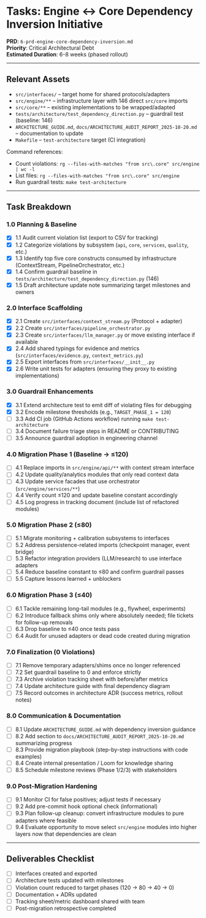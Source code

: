 # Tasks: Engine ↔ Core Dependency Inversion Initiative

**PRD**: `6-prd-engine-core-dependency-inversion.md`  
**Priority**: Critical Architectural Debt  
**Estimated Duration**: 6-8 weeks (phased rollout)

---

## Relevant Assets

- `src/interfaces/` – target home for shared protocols/adapters  
- `src/engine/**` – infrastructure layer with 146 direct `src/core` imports  
- `src/core/**` – existing implementations to be wrapped/adapted  
- `tests/architecture/test_dependency_direction.py` – guardrail test (baseline: 146)  
- `ARCHITECTURE_GUIDE.md`, `docs/ARCHITECTURE_AUDIT_REPORT_2025-10-20.md` – documentation to update  
- `Makefile` – `test-architecture` target (CI integration)

Command references:
- Count violations: `rg --files-with-matches "from src\.core" src/engine | wc -l`
- List files: `rg --files-with-matches "from src\.core" src/engine`
- Run guardrail tests: `make test-architecture`

---

## Task Breakdown

### 1.0 Planning & Baseline
- [x] 1.1 Audit current violation list (export to CSV for tracking)  
- [x] 1.2 Categorize violations by subsystem (`api`, `core`, `services`, `quality`, etc.)  
- [x] 1.3 Identify top five core constructs consumed by infrastructure (ContextStream, PipelineOrchestrator, etc.)  
- [x] 1.4 Confirm guardrail baseline in `tests/architecture/test_dependency_direction.py` (146)  
- [x] 1.5 Draft architecture update note summarizing target milestones and owners

### 2.0 Interface Scaffolding
- [x] 2.1 Create `src/interfaces/context_stream.py` (Protocol + adapter)  
- [x] 2.2 Create `src/interfaces/pipeline_orchestrator.py`  
- [x] 2.3 Create `src/interfaces/llm_manager.py` or move existing interface if available  
- [x] 2.4 Add shared typings for evidence and metrics (`src/interfaces/evidence.py`, `context_metrics.py`)  
- [x] 2.5 Export interfaces from `src/interfaces/__init__.py`  
- [x] 2.6 Write unit tests for adapters (ensuring they proxy to existing implementations)

### 3.0 Guardrail Enhancements
- [x] 3.1 Extend architecture test to emit diff of violating files for debugging  
- [x] 3.2 Encode milestone thresholds (e.g., `TARGET_PHASE_1 = 120`)  
- [ ] 3.3 Add CI job (GitHub Actions workflow) running `make test-architecture`  
- [ ] 3.4 Document failure triage steps in README or CONTRIBUTING  
- [ ] 3.5 Announce guardrail adoption in engineering channel

### 4.0 Migration Phase 1 (Baseline → ≤120)
- [ ] 4.1 Replace imports in `src/engine/api/**` with context stream interface  
- [ ] 4.2 Update quality/analytics modules that only read context data  
- [ ] 4.3 Update service facades that use orchestrator (`src/engine/services/**`)  
- [ ] 4.4 Verify count ≤120 and update baseline constant accordingly  
- [ ] 4.5 Log progress in tracking document (include list of refactored modules)

### 5.0 Migration Phase 2 (≤80)
- [ ] 5.1 Migrate monitoring + calibration subsystems to interfaces  
- [ ] 5.2 Address persistence-related imports (checkpoint manager, event bridge)  
- [ ] 5.3 Refactor integration providers (LLM/research) to use interface adapters  
- [ ] 5.4 Reduce baseline constant to ≤80 and confirm guardrail passes  
- [ ] 5.5 Capture lessons learned + unblockers

### 6.0 Migration Phase 3 (≤40)
- [ ] 6.1 Tackle remaining long-tail modules (e.g., flywheel, experiments)  
- [ ] 6.2 Introduce fallback shims only where absolutely needed; file tickets for follow-up removals  
- [ ] 6.3 Drop baseline to ≤40 once tests pass  
- [ ] 6.4 Audit for unused adapters or dead code created during migration

### 7.0 Finalization (0 Violations)
- [ ] 7.1 Remove temporary adapters/shims once no longer referenced  
- [ ] 7.2 Set guardrail baseline to 0 and enforce strictly  
- [ ] 7.3 Archive violation tracking sheet with before/after metrics  
- [ ] 7.4 Update architecture guide with final dependency diagram  
- [ ] 7.5 Record outcomes in architecture ADR (success metrics, rollout notes)

### 8.0 Communication & Documentation
- [ ] 8.1 Update `ARCHITECTURE_GUIDE.md` with dependency inversion guidance  
- [ ] 8.2 Add section to `docs/ARCHITECTURE_AUDIT_REPORT_2025-10-20.md` summarizing progress  
- [ ] 8.3 Provide migration playbook (step-by-step instructions with code examples)  
- [ ] 8.4 Create internal presentation / Loom for knowledge sharing  
- [ ] 8.5 Schedule milestone reviews (Phase 1/2/3) with stakeholders

### 9.0 Post-Migration Hardening
- [ ] 9.1 Monitor CI for false positives; adjust tests if necessary  
- [ ] 9.2 Add pre-commit hook optional check (informational)  
- [ ] 9.3 Plan follow-up cleanup: convert infrastructure modules to pure adapters where feasible  
- [ ] 9.4 Evaluate opportunity to move select `src/engine` modules into higher layers now that dependencies are clean

---

## Deliverables Checklist
- [ ] Interfaces created and exported  
- [ ] Architecture tests updated with milestones  
- [ ] Violation count reduced to target phases (120 → 80 → 40 → 0)  
- [ ] Documentation + ADRs updated  
- [ ] Tracking sheet/metric dashboard shared with team  
- [ ] Post-migration retrospective completed
